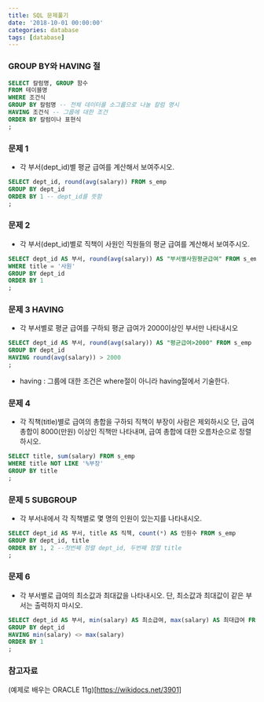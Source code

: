 ```yaml
---
title: SQL 문제풀기
date: '2018-10-01 00:00:00'
categories: database
tags: [database]
---
```


### GROUP BY와 HAVING 절

```sql
SELECT 칼럼명, GROUP 함수
FROM 테이블명
WHERE 조건식
GROUP BY 칼럼명 -- 전체 데이터를 소그룹으로 나눌 칼럼 명시
HAVING 조건식 -- 그룹에 대한 조건
ORDER BY 칼럼이나 표현식
;
```

### 문제 1

* 각 부서(dept_id)별 평균 급여를 계산해서 보여주시오.

```sql
SELECT dept_id, round(avg(salary)) FROM s_emp
GROUP BY dept_id
ORDER BY 1 -- dept_id를 뜻함
;
```

### 문제 2

* 각 부서(dept_id)별로 직책이 사원인 직원들의 평균 급여를 계산해서 보여주시오.

```sql
SELECT dept_id AS 부서, round(avg(salary)) AS "부서별사원평균급여" FROM s_emp
WHERE title = '사원'
GROUP BY dept_id
ORDER BY 1
;
```

### 문제 3 HAVING

* 각 부서별로 평균 급여를 구하되 평균 급여가 2000이상인 부서만 나타내시오

```sql
SELECT dept_id AS 부서, round(avg(salary)) AS "평균급여>2000" FROM s_emp
GROUP BY dept_id
HAVING round(avg(salary)) > 2000
;
```

* having : 그룹에 대한 조건은 where절이 아니라 having절에서 기술한다.

### 문제 4

* 각 직책(title)별로 급여의 총합을 구하되 직책이 부장이 사람은 제외하시오 단, 급여총합이 8000(만원) 이상인 직책만 나타내며, 급여 총합에 대한 오름차순으로 정렬하시오.

```sql
SELECT title, sum(salary) FROM s_emp
WHERE title NOT LIKE '%부장'
GROUP BY title
;
```

### 문제 5 SUBGROUP

* 각 부서내에서 각 직책별로 몇 명의 인원이 있는지를 나타내시오.

```sql
SELECT dept_id AS 부서, title AS 직책, count(*) AS 인원수 FROM s_emp
GROUP BY dept_id, title
ORDER BY 1, 2 --첫번째 정렬 dept_id, 두번째 정렬 title
;
```

### 문제 6

* 각 부서별로 급여의 최소값과 최대값을 나타내시오. 단, 최소값과 최대값이 같은 부서는 출력하지 마시오.

```sql
SELECT dept_id AS 부서, min(salary) AS 최소급여, max(salary) AS 최대급여 FROM s_emp
GROUP BY dept_id
HAVING min(salary) <> max(salary)
ORDER BY 1
;
```

### 참고자료

(예제로 배우는 ORACLE 11g)[https://wikidocs.net/3901]

